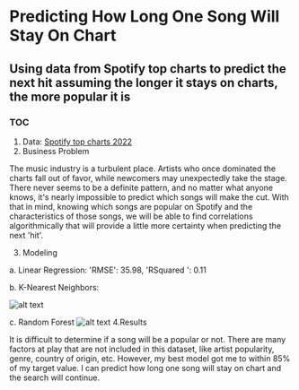# Predicting How Long One Song Will Stay On Chart
## Using data from Spotify top charts to predict the next hit assuming the longer it stays on charts, the more popular it is
### TOC
1. Data: [Spotify top charts 2022](https://github.com/krystalduong/SpotifyAnalyst/blob/main/Data/spotify_top_charts_22.csv)
2. Business Problem

The music industry is a turbulent place. Artists who once dominated the charts fall out of favor, while newcomers may unexpectedly take the stage. There never seems to be a definite pattern, and no matter what anyone knows, it's nearly impossible to predict which songs will make the cut.
With that in mind, knowing which songs are popular on Spotify and the characteristics of those songs, we will be able to find correlations algorithmically that will provide a little more certainty when predicting the next 'hit'.

3. Modeling

a. Linear Regression: 'RMSE': 35.98, 'RSquared ': 0.11


b. K-Nearest Neighbors: 

![alt text](https://github.com/krystalduong/SpotifyAnalyst/blob/main/Image/KNNerror.png)

c. Random Forest
![alt text](https://github.com/krystalduong/SpotifyAnalyst/blob/main/Image/FeatureImportance.png)
4.Results

It is difficult to determine if a song will be a popular or not. There are many factors at play that are not included in this dataset, like artist popularity, genre, country of origin, etc. However, my best model got me to within 85% of my target value. I can predict how long one song will stay on chart and the search will continue.
